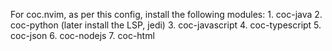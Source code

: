 For coc.nvim, as per this config, install the following modules:
    1.  coc-java
    2.  coc-python (later install the LSP, jedi)
    3.  coc-javascript
    4.  coc-typescript
    5.  coc-json
    6.  coc-nodejs
    7.  coc-html
